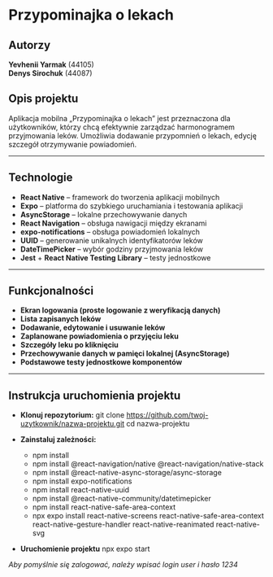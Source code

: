 # Przypominajka o lekach

## Autorzy

**Yevhenii Yarmak** (44105)  
**Denys Sirochuk** (44087)

## Opis projektu

Aplikacja mobilna „Przypominajka o lekach” jest przeznaczona dla użytkowników, którzy chcą efektywnie zarządzać harmonogramem przyjmowania leków. Umożliwia dodawanie przypomnień o lekach, edycję szczegół otrzymywanie powiadomień.

---

## Technologie

- **React Native** – framework do tworzenia aplikacji mobilnych
- **Expo** – platforma do szybkiego uruchamiania i testowania aplikacji
- **AsyncStorage** – lokalne przechowywanie danych
- **React Navigation** – obsługa nawigacji między ekranami
- **expo-notifications** – obsługa powiadomień lokalnych
- **UUID** – generowanie unikalnych identyfikatorów leków
- **DateTimePicker** – wybór godziny przyjmowania leków
- **Jest** + **React Native Testing Library** – testy jednostkowe

---

## Funkcjonalności

- **Ekran logowania (proste logowanie z weryfikacją danych)**
- **Lista zapisanych leków**
- **Dodawanie, edytowanie i usuwanie leków**
- **Zaplanowane powiadomienia o przyjęciu leku**
- **Szczegóły leku po kliknięciu**
- **Przechowywanie danych w pamięci lokalnej (AsyncStorage)** 
- **Podstawowe testy jednostkowe komponentów**

---

## Instrukcja uruchomienia projektu

- **Klonuj repozytorium:**
    git clone https://github.com/twoj-uzytkownik/nazwa-projektu.git
    cd nazwa-projektu

- **Zainstaluj zależności:**
    - npm install
    - npm install @react-navigation/native @react-navigation/native-stack
    - npm install @react-native-async-storage/async-storage
    - npm install expo-notifications
    - npm install react-native-uuid
    - npm install @react-native-community/datetimepicker
    - npm install react-native-safe-area-context
    - npx expo install react-native-screens react-native-safe-area-context react-native-gesture-handler react-native-reanimated react-native-svg

- **Uruchomienie projektu**
    npx expo start

*Aby pomyślnie się zalogować, należy wpisać login user i hasło 1234*